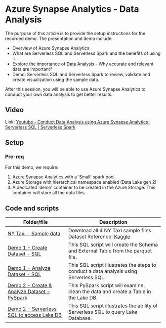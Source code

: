 # Azure Synapse Analytics - Data Analysis

The purpose of this article is to provide the setup instructions for the recorded demo. The presentation and demo include:

* Overview of Azure Synapse Analytics
* What are Serverless SQL and Serverless Spark and the benefits of using it.
* Explore the importance of Data Analysis - Why accurate and relevant data are important?
* Demo: Serverless SQL and Serverless Spark to review, validate and create visualization using the sample data.

After this session, you will be able to use Azure Synapse Analytics to conduct your own data analysis to get better results.

## Video
Link: [Youtube - Conduct Data Analysis using Azure Synapse Analytics | Serverless SQL | Serverless Spark](https://youtu.be/-Jfb40xN7uU?list=PLd5EI5E5dBo5Pj2v10QN_orpbY7QBYQxF)

## Setup
### Pre-req
For this demo, we require: 
1. Azure Synapse Analytics with a 'Small' spark pool.
1. Azure Storage with hierarchical namespace enabled (Data Lake gen 2)
1. A dedicated 'demo' container to be created in the Azure Storage. This container will store all the data files.

## Code and scripts
| Folder/file | Description |
| --- | --- |
| [NY Taxi - Sample data](../../../sample/test-data/nycTripYellow2019Jan/) | Download all 4 NY Taxi sample files. Dataset Reference: [Kaggle](https://www.kaggle.com/datasets/microize/newyork-yellow-taxi-trip-data-2020-2019?select=yellow_tripdata_2019-01.csv) |
| [Demo 1 - Create Dataset - SQL](./src/d1_create_sql_dataset.sql) | This SQL script will create the Schema and External Table from the parquet file. |
| [Demo 1 - Analyze Dataset - SQL](./src/d1_analysis_sql_dataset.sql) | This SQL script illustrates the steps to conduct a data analysis using Serverless SQL. |
| [Demo 2 - Create & Analyze Dataset - PySpark](./src/d2_analysis_pyspark_dataset.ipynb) | This PySpark script will examine, clean the data and create a Table in the Lake DB. |
| [Demo 2 - Serverless SQL to access Lake DB](./src/d2_query_sql_lakedb.sql) | This SQL script illustrates the ability of Serverless SQL to query Lake Database. |
